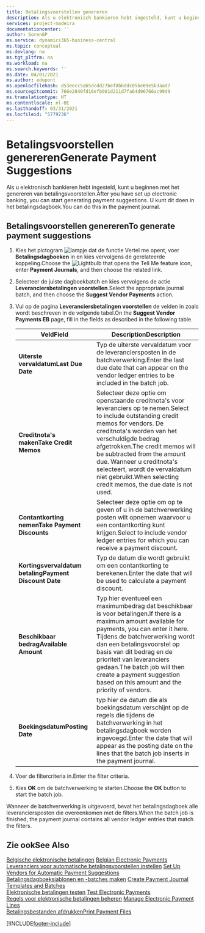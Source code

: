 ```yaml
---
title: Betalingsvoorstellen genereren
description: Als u elektronisch bankieren hebt ingesteld, kunt u beginnen met het genereren van betalingsvoorstellen. U kunt dit doen in het betalingsdagboek.
services: project-madeira
documentationcenter: ''
author: SorenGP
ms.service: dynamics365-business-central
ms.topic: conceptual
ms.devlang: na
ms.tgt_pltfrm: na
ms.workload: na
ms.search.keywords: ''
ms.date: 04/01/2021
ms.author: edupont
ms.openlocfilehash: d53eecc5ab5dcdd27bef8bbddc05be09e5b3aad7
ms.sourcegitcommit: 766e2840fd16efb901d211d7fa64d96766ac99d9
ms.translationtype: HT
ms.contentlocale: nl-BE
ms.lasthandoff: 03/31/2021
ms.locfileid: "5779236"
---
```

# <a name="generate-payment-suggestions"></a><span data-ttu-id="e1531-104">Betalingsvoorstellen genereren</span><span class="sxs-lookup"><span data-stu-id="e1531-104">Generate Payment Suggestions</span></span>
<span data-ttu-id="e1531-105">Als u elektronisch bankieren hebt ingesteld, kunt u beginnen met het genereren van betalingsvoorstellen.</span><span class="sxs-lookup"><span data-stu-id="e1531-105">After you have set up electronic banking, you can start generating payment suggestions.</span></span> <span data-ttu-id="e1531-106">U kunt dit doen in het betalingsdagboek.</span><span class="sxs-lookup"><span data-stu-id="e1531-106">You can do this in the payment journal.</span></span>  

## <a name="to-generate-payment-suggestions"></a><span data-ttu-id="e1531-107">Betalingsvoorstellen genereren</span><span class="sxs-lookup"><span data-stu-id="e1531-107">To generate payment suggestions</span></span>  

1.  <span data-ttu-id="e1531-108">Kies het pictogram ![lampje dat de functie Vertel me opent](../../media/ui-search/search_small.png "Vertel me wat u wilt doen"), voer **Betalingsdagboeken** in en kies vervolgens de gerelateerde koppeling.</span><span class="sxs-lookup"><span data-stu-id="e1531-108">Choose the ![Lightbulb that opens the Tell Me feature](../../media/ui-search/search_small.png "Tell me what you want to do") icon, enter **Payment Journals**, and then choose the related link.</span></span>  
2.  <span data-ttu-id="e1531-109">Selecteer de juiste dagboekbatch en kies vervolgens de actie **Leveranciersbetalingen voorstellen**.</span><span class="sxs-lookup"><span data-stu-id="e1531-109">Select the appropriate journal batch, and then choose the **Suggest Vendor Payments** action.</span></span>  
3.  <span data-ttu-id="e1531-110">Vul op de pagina **Leveranciersbetalingen voorstellen** de velden in zoals wordt beschreven in de volgende tabel.</span><span class="sxs-lookup"><span data-stu-id="e1531-110">On the **Suggest Vendor Payments EB** page, fill in the fields as described in the following table.</span></span>  

    |<span data-ttu-id="e1531-111">Veld</span><span class="sxs-lookup"><span data-stu-id="e1531-111">Field</span></span>|<span data-ttu-id="e1531-112">Description</span><span class="sxs-lookup"><span data-stu-id="e1531-112">Description</span></span>|  
    |---------------------------------|---------------------------------------|  
    |<span data-ttu-id="e1531-113">**Uiterste vervaldatum**</span><span class="sxs-lookup"><span data-stu-id="e1531-113">**Last Due Date**</span></span>|<span data-ttu-id="e1531-114">Typ de uiterste vervaldatum voor de leveranciersposten in de batchverwerking.</span><span class="sxs-lookup"><span data-stu-id="e1531-114">Enter the last due date that can appear on the vendor ledger entries to be included in the batch job.</span></span>|  
    |<span data-ttu-id="e1531-115">**Creditnota's maken**</span><span class="sxs-lookup"><span data-stu-id="e1531-115">**Take Credit Memos**</span></span>|<span data-ttu-id="e1531-116">Selecteer deze optie om openstaande creditnota's voor leveranciers op te nemen.</span><span class="sxs-lookup"><span data-stu-id="e1531-116">Select to include outstanding credit memos for vendors.</span></span> <span data-ttu-id="e1531-117">De creditnota's worden van het verschuldigde bedrag afgetrokken.</span><span class="sxs-lookup"><span data-stu-id="e1531-117">The credit memos will be subtracted from the amount due.</span></span> <span data-ttu-id="e1531-118">Wanneer u creditnota's selecteert, wordt de vervaldatum niet gebruikt.</span><span class="sxs-lookup"><span data-stu-id="e1531-118">When selecting credit memos, the due date is not used.</span></span>|  
    |<span data-ttu-id="e1531-119">**Contantkorting nemen**</span><span class="sxs-lookup"><span data-stu-id="e1531-119">**Take Payment Discounts**</span></span>|<span data-ttu-id="e1531-120">Selecteer deze optie om op te geven of u in de batchverwerking posten wilt opnemen waarvoor u een contantkorting kunt krijgen.</span><span class="sxs-lookup"><span data-stu-id="e1531-120">Select to include vendor ledger entries for which you can receive a payment discount.</span></span>|  
    |<span data-ttu-id="e1531-121">**Kortingsvervaldatum betaling**</span><span class="sxs-lookup"><span data-stu-id="e1531-121">**Payment Discount Date**</span></span>|<span data-ttu-id="e1531-122">Typ de datum die wordt gebruikt om een contantkorting te berekenen.</span><span class="sxs-lookup"><span data-stu-id="e1531-122">Enter the date that will be used to calculate a payment discount.</span></span>|  
    |<span data-ttu-id="e1531-123">**Beschikbaar bedrag**</span><span class="sxs-lookup"><span data-stu-id="e1531-123">**Available Amount**</span></span>|<span data-ttu-id="e1531-124">Typ hier eventueel een maximumbedrag dat beschikbaar is voor betalingen.</span><span class="sxs-lookup"><span data-stu-id="e1531-124">If there is a maximum amount available for payments, you can enter it here.</span></span> <span data-ttu-id="e1531-125">Tijdens de batchverwerking wordt dan een betalingsvoorstel op basis van dit bedrag en de prioriteit van leveranciers gedaan.</span><span class="sxs-lookup"><span data-stu-id="e1531-125">The batch job will then create a payment suggestion based on this amount and the priority of vendors.</span></span>|  
    |<span data-ttu-id="e1531-126">**Boekingsdatum**</span><span class="sxs-lookup"><span data-stu-id="e1531-126">**Posting Date**</span></span>|<span data-ttu-id="e1531-127">typ hier de datum die als boekingsdatum verschijnt op de regels die tijdens de batchverwerking in het betalingsdagboek worden ingevoegd.</span><span class="sxs-lookup"><span data-stu-id="e1531-127">Enter the date that will appear as the posting date on the lines that the batch job inserts in the payment journal.</span></span>|  

4.  <span data-ttu-id="e1531-128">Voer de filtercriteria in.</span><span class="sxs-lookup"><span data-stu-id="e1531-128">Enter the filter criteria.</span></span>  
5.  <span data-ttu-id="e1531-129">Kies **OK** om de batchverwerking te starten.</span><span class="sxs-lookup"><span data-stu-id="e1531-129">Choose the **OK** button to start the batch job.</span></span>  

<span data-ttu-id="e1531-130">Wanneer de batchverwerking is uitgevoerd, bevat het betalingsdagboek alle leveranciersposten die overeenkomen met de filters.</span><span class="sxs-lookup"><span data-stu-id="e1531-130">When the batch job is finished, the payment journal contains all vendor ledger entries that match the filters.</span></span>  

## <a name="see-also"></a><span data-ttu-id="e1531-131">Zie ook</span><span class="sxs-lookup"><span data-stu-id="e1531-131">See Also</span></span>  
 <span data-ttu-id="e1531-132">[Belgische elektronische betalingen](belgian-electronic-payments.md) </span><span class="sxs-lookup"><span data-stu-id="e1531-132">[Belgian Electronic Payments](belgian-electronic-payments.md) </span></span>  
 <span data-ttu-id="e1531-133">[Leveranciers voor automatische betalingsvoorstellen instellen](how-to-set-up-vendors-for-automatic-payment-suggestions.md) </span><span class="sxs-lookup"><span data-stu-id="e1531-133">[Set Up Vendors for Automatic Payment Suggestions](how-to-set-up-vendors-for-automatic-payment-suggestions.md) </span></span>  
 <span data-ttu-id="e1531-134">[Betalingsdagboeksjablonen en -batches maken](how-to-create-payment-journal-templates-and-batches.md) </span><span class="sxs-lookup"><span data-stu-id="e1531-134">[Create Payment Journal Templates and Batches](how-to-create-payment-journal-templates-and-batches.md) </span></span>  
 <span data-ttu-id="e1531-135">[Elektronische betalingen testen](how-to-test-electronic-payments.md) </span><span class="sxs-lookup"><span data-stu-id="e1531-135">[Test Electronic Payments](how-to-test-electronic-payments.md) </span></span>  
 <span data-ttu-id="e1531-136">[Regels voor elektronische betalingen beheren](how-to-manage-electronic-payment-lines.md) </span><span class="sxs-lookup"><span data-stu-id="e1531-136">[Manage Electronic Payment Lines](how-to-manage-electronic-payment-lines.md) </span></span>  
 [<span data-ttu-id="e1531-137">Betalingsbestanden afdrukken</span><span class="sxs-lookup"><span data-stu-id="e1531-137">Print Payment Files</span></span>](how-to-print-payment-files.md)


[!INCLUDE[footer-include](../../includes/footer-banner.md)]